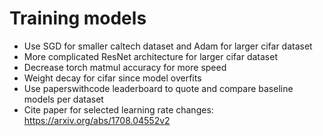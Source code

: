 # Training models

- Use SGD for smaller caltech dataset and Adam for larger cifar dataset
- More complicated ResNet architecture for larger cifar dataset
- Decrease torch matmul accuracy for more speed
- Weight decay for cifar since model overfits
- Use paperswithcode leaderboard to quote and compare baseline models per dataset
- Cite paper for selected learning rate changes: <https://arxiv.org/abs/1708.04552v2>
